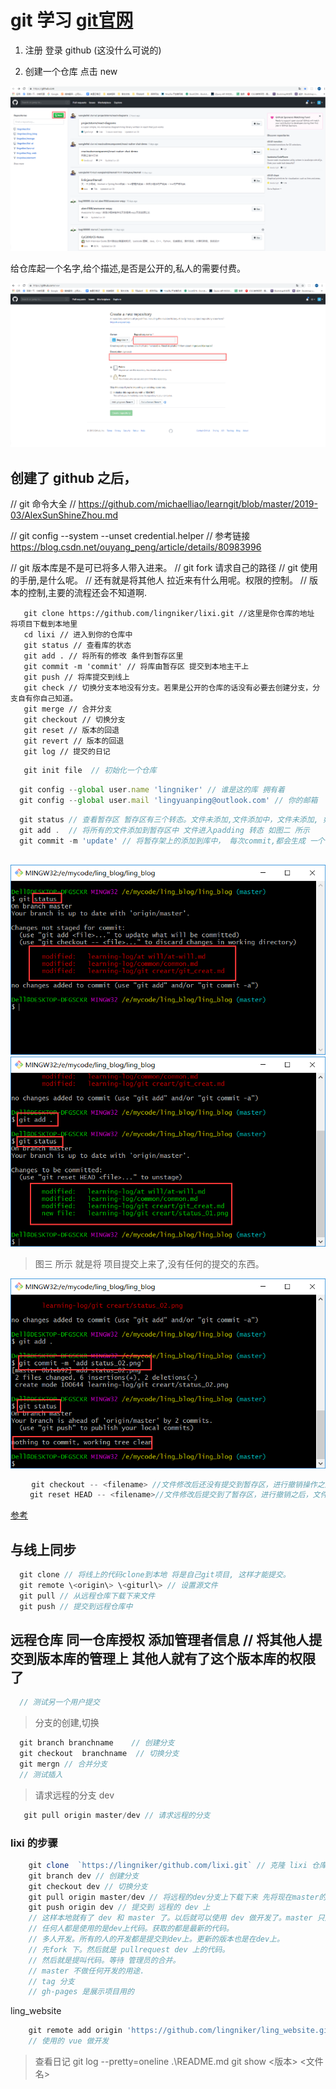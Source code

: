 # git 学习 [git官网](https://github.com/)

1. 注册 登录 github (这没什么可说的)

2. 创建一个仓库 点击 new 

  ![创建仓库](./new_repositories.png)

给仓库起一个名字,给个描述,是否是公开的,私人的需要付费。
  
   ![起个名字](./creat_repositors.png)

## 创建了 github 之后，


// git 命令大全
// https://github.com/michaelliao/learngit/blob/master/2019-03/AlexSunShineZhou.md

// git config --system --unset credential.helper
// 参考链接 https://blog.csdn.net/ouyang_peng/article/details/80983996

// git 版本库是不是可已将多人带入进来。
// git fork 请求自己的路径
// git 使用的手册,是什么呢。
// 还有就是将其他人 拉近来有什么用呢。权限的控制。
// 版本的控制,主要的流程还会不知道啊.

```shell
   git clone https://github.com/lingniker/lixi.git //这里是你仓库的地址 将项目下载到本地里 
   cd lixi // 进入到你的仓库中
   git status // 查看库的状态
   git add . // 将所有的修改 条件到暂存区里
   git commit -m 'commit' // 将库由暂存区 提交到本地主干上
   git push // 将库提交到线上
   git check // 切换分支本地没有分支。若果是公开的仓库的话没有必要去创建分支，分支自有你自己知道。
   git merge // 合并分支
   git checkout // 切换分支
   git reset // 版本的回退
   git revert // 版本的回退
   git log // 提交的日记
```

```js
   git init file  // 初始化一个仓库 
```

```js
  git config --global user.name 'lingniker' // 谁是这的库 拥有着
  git config --global user.mail 'lingyuanping@outlook.com' // 你的邮箱
```

```js
  git status // 查看暂存区 暂存区有三个转态。文件未添加,文件添加中，文件未添加, 如下图一所示 
  git add .  // 将所有的文件添加到暂存区中 文件进入padding 转态 如图二 所示
  git commit -m 'update' // 将暂存架上的添加到库中， 每次commit,都会生成 一个 哈希。 -m 'update' 是描述 这次的提交。方便日后查看的时候干了什么。提交完成之后就回退的了第一个转态，未改变转态
  
```
![暂存架](./status_01.png)
![暂存架](./status_02.png)

> 图三 所示 就是将 项目提交上来了,没有任何的提交的东西。

![暂存架3](./status_03.png)

```js
   　git checkout -- <filename> //文件修改后还没有提交到暂存区，进行撤销操作之后，文件恢复到和版本库中一模一样
　　 git reset HEAD -- <filename>//文件修改后提交到了暂存区，进行撤销之后，文件恢复到在提交到暂存区之前的状态
```
[参考](https://www.jb51.net/article/104685.htm)

## 与线上同步
```js
  git clone // 将线上的代码clone到本地 将是自己git项目, 这样才能提交。
  git remote \<origin\> \<giturl\> // 设置源文件
  git pull // 从远程仓库下载下来文件
  git push // 提交到远程仓库中
```

## 远程仓库 同一仓库授权 添加管理者信息 // 将其他人提交到版本库的管理上 其他人就有了这个版本库的权限了
```js
  // 测试另一个用户提交
```

> 分支的创建,切换
```js
  git branch branchname    // 创建分支
  git checkout  branchname  // 切换分支
  git mergn // 合并分支
  // 测试插入
```

> 请求远程的分支 dev 
```js
   git pull origin master/dev // 请求远程的分支
```

### lixi 的步骤
``` js
    git clone  `https://lingniker/github.com/lixi.git` // 克隆 lixi 仓库
    git branch dev // 创建分支
    git checkout dev // 切换分支
    git pull origin master/dev // 将远程的dev分支上下载下来 先将现在master的文件全部删除掉
    git push origin dev // 提交到 远程的 dev 上
    // 这样本地就有了 dev 和 master 了。以后就可以使用 dev 做开发了。master 只是发版。不做任何开发。
    // 任何人都是使用的是dev上代码。获取的都是最新的代码。
    // 多人开发。所有的人的开发都是提交到dev上。更新的版本也是在dev上。
    // 先fork 下。然后就是 pullrequest dev 上的代码。
    // 然后就是提叫代码。等待 管理员的合并。
    // master 不做任何开发的用途. 
    // tag 分支
    // gh-pages 是展示项目用的
```

ling_website 
```js
    git remote add origin 'https://github.com/lingniker/ling_website.git' // 设置源
    // 使用的 vue 做开发
```

> 查看日记
git log --pretty=oneline .\README.md
git show <版本> <文件名>
